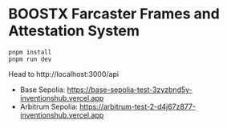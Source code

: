 # BOOSTX Farcaster Frames and Attestation System

```
pnpm install
pnpm run dev
```

Head to http://localhost:3000/api

- Base Sepolia: https://base-sepolia-test-3zyzbnd5y-inventionshub.vercel.app
- Arbitrum Sepolia: https://arbitrum-test-2-d4j67z877-inventionshub.vercel.app
